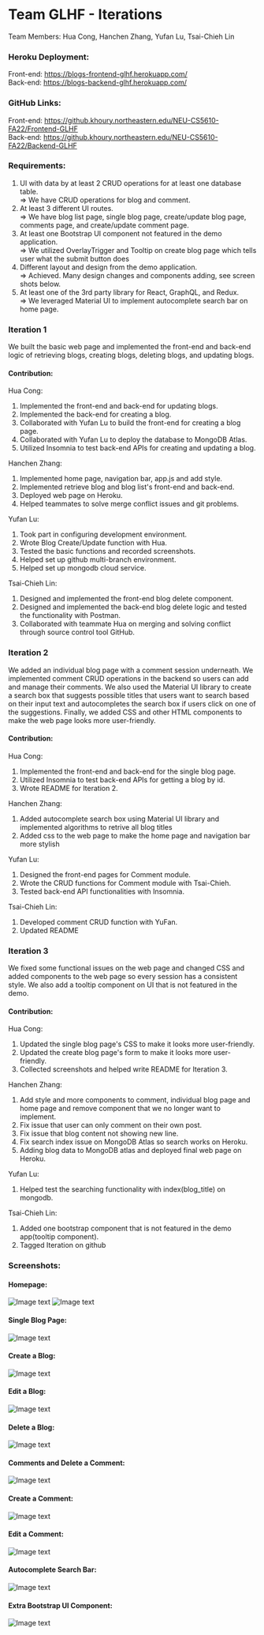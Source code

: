 # Team GLHF - Iterations
Team Members: Hua Cong, Hanchen Zhang, Yufan Lu, Tsai-Chieh Lin
### Heroku Deployment:
Front-end: https://blogs-frontend-glhf.herokuapp.com/ \
Back-end: https://blogs-backend-glhf.herokuapp.com/

### GitHub Links:
Front-end: https://github.khoury.northeastern.edu/NEU-CS5610-FA22/Frontend-GLHF \
Back-end: https://github.khoury.northeastern.edu/NEU-CS5610-FA22/Backend-GLHF

### Requirements: 
1. UI with data by at least 2 CRUD operations for at least one database table. \
=> We have CRUD operations for blog and comment.
2. At least 3 different UI routes. \
=> We have blog list page, single blog page, create/update blog page, comments page, and create/update comment page.
3. At least one Bootstrap UI component not featured in the demo application. \
=> We utilized OverlayTrigger and Tooltip on create blog page which tells user what the submit button does
4. Different layout and design from the demo application. \
=> Achieved. Many design changes and components adding, see screen shots below.
5. At least one of the 3rd party library for React, GraphQL, and Redux. \
=> We leveraged Material UI to implement autocomplete search bar on home page.

### Iteration 1 </br>
We built the basic web page and implemented the front-end and back-end logic of retrieving blogs, creating blogs, deleting blogs, and updating blogs.</br>

#### Contribution:</br>
Hua Cong:
1. Implemented the front-end and back-end for updating blogs.
2. Implemented the back-end for creating a blog.
3. Collaborated with Yufan Lu to build the front-end for creating a blog page.
4. Collaborated with Yufan Lu to deploy the database to MongoDB Atlas.
5. Utilized Insomnia to test back-end APIs for creating and updating a blog.</br>

Hanchen Zhang:
1. Implemented home page, navigation bar, app.js and add style.
2. Implemented retrieve blog and blog list's front-end and back-end.
3. Deployed web page on Heroku.
4. Helped teammates to solve merge conflict issues and git problems.</br>

Yufan Lu:
1. Took part in configuring development environment.
2. Wrote Blog Create/Update function with Hua.
3. Tested the basic functions and recorded screenshots.
4. Helped set up github multi-branch environment.
5. Helped set up mongodb cloud service.</br>

Tsai-Chieh Lin:
1. Designed and implemented the front-end blog delete component.
2. Designed and implemented the back-end blog delete logic and tested the functionality with Postman.
3. Collaborated with teammate Hua on merging and solving conflict through source control tool GitHub.</br>


### Iteration 2</br>
We added an individual blog page with a comment session underneath. We implemented comment CRUD operations in the backend so users can add and manage their comments. We also used the Material UI library to create a search box that suggests possible titles that users want to search based on their input text and autocompletes the search box if users click on one of the suggestions. Finally, we added CSS and other HTML components to make the web page looks more user-friendly.</br>

#### Contribution:</br>
Hua Cong:
1. Implemented the front-end and back-end for the single blog page.
2. Utilized Insomnia to test back-end APIs for getting a blog by id.
3. Wrote README for Iteration 2.</br>

Hanchen Zhang:
1. Added autocomplete search box using Material UI library and implemented algorithms to retrive all blog titles
2. Added css to the web page to make the home page and navigation bar more stylish</br>

Yufan Lu:
1. Designed the front-end pages for Comment module.
1. Wrote the CRUD functions for Comment module with Tsai-Chieh.
2. Tested back-end API functionalities with Insomnia.</br>

Tsai-Chieh Lin:
1. Developed comment CRUD function with YuFan.
2. Updated README</br>


### Iteration 3</br>
We fixed some functional issues on the web page and changed CSS and added components to the web page so every session has a consistent style. We also add a tooltip component on UI that is not featured in the demo.</br>

#### Contribution: </br>
Hua Cong:
1. Updated the single blog page's CSS to make it looks more user-friendly.
2. Updated the create blog page's form to make it looks more user-friendly.
3. Collected screenshots and helped write README for Iteration 3.</br>

Hanchen Zhang:
1. Add style and more components to comment, individual blog page and home page and remove component that we no longer want to implement.
2. Fix issue that user can only comment on their own post.
3. Fix issue that blog content not showing new line.
4. Fix search index issue on MongoDB Atlas so search works on Heroku.
5. Adding blog data to MongoDB atlas and deployed final web page on Heroku.</br>


Yufan Lu:
1. Helped test the searching functionality with index(blog_title) on mongodb.</br>

Tsai-Chieh Lin:
1. Added one bootstrap component that is not featured in the demo app(tooltip component).
2. Tagged Iteration on github</br>

### Screenshots:</br>
#### Homepage:
![Image text](screenshots/homepage1.png)
![Image text](screenshots/homepage2.png)<br/>
#### Single Blog Page:
![Image text](screenshots/singleBlog.png)<br/>
#### Create a Blog:
![Image text](screenshots/createBlog.png)<br/>
#### Edit a Blog:
![Image text](screenshots/editBlog.png)<br/>
#### Delete a Blog:
![Image text](screenshots/deleteBlog.png)<br/>
#### Comments and Delete a Comment:
![Image text](screenshots/comments.png)<br/>
#### Create a Comment:
![Image text](screenshots/addComment.png)<br/>
#### Edit a Comment:
![Image text](screenshots/editComment.png)<br/>
#### Autocomplete Search Bar:
![Image text](screenshots/autocomplete.png)<br/>
#### Extra Bootstrap UI Component:
![Image text](screenshots/bootstrapComponent.png)<br/>
